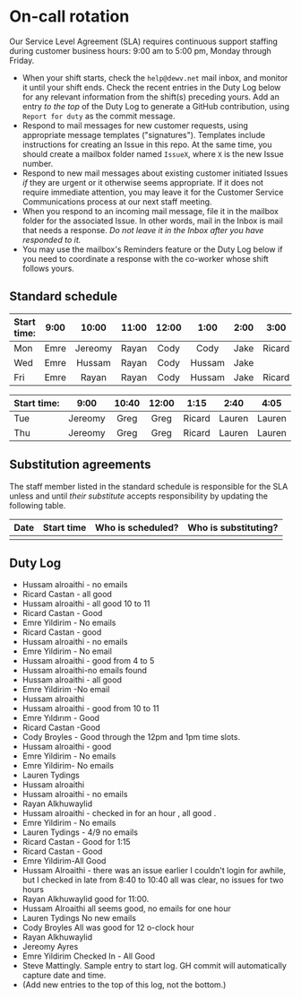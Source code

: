 # On-call rotation

Our Service Level Agreement (SLA) requires continuous support staffing during customer business hours: 9:00 am to 5:00 pm, Monday through Friday. 

- When your shift starts, check the `help@dewv.net` mail inbox, and monitor it until your shift ends. Check the recent entries in the Duty Log below for any relevant information from the shift(s) preceding yours. Add an entry *to the top* of the Duty Log to generate a GitHub contribution, using `Report for duty` as the commit message.
- Respond to mail messages for new customer requests, using appropriate message templates ("signatures"). Templates include instructions for creating an Issue in this repo. At the same time, you should create a mailbox folder named `IssueX`, where `X` is the new Issue number.
- Respond to new mail messages about existing customer initiated Issues *if* they are urgent or it otherwise seems appropriate. If it does not require immediate attention, you may leave it for the Customer Service Communications process at our next staff meeting.
- When you respond to an incoming mail message, file it in the mailbox folder for the associated Issue. In other words, mail in the Inbox is mail that needs a response. *Do not leave it in the Inbox after you have responded to it.*
- You may use the mailbox's Reminders feature or the Duty Log below if you need to coordinate a response with the co-worker whose shift follows yours.

## Standard schedule

| Start time: | 9:00 |  10:00  | 11:00 | 12:00 |  1:00  | 2:00 |  3:00  |  4:00   |
| ----------- | :--: | :-----: | :---: | :---: | :----: | :--: | :----: | :-----: |
| Mon         | Emre | Jereomy | Rayan | Cody  |  Cody  | Jake | Ricard |         |
| Wed         | Emre | Hussam  | Rayan | Cody  | Hussam | Jake |        | Hussam  |
| Fri         | Emre |  Rayan  | Rayan | Cody  | Hussam | Jake | Ricard | Jereomy |

| Start time: |  9:00   | 10:40 | 12:00 |  1:15  |  2:40  |  4:05  |
| ----------- | :-----: | :---: | :---: | :----: | :----: | :----: |
| Tue         | Jereomy | Greg  | Greg  | Ricard | Lauren | Lauren |
| Thu         | Jereomy | Greg  | Greg  | Ricard | Lauren | Lauren |

## Substitution agreements

The staff member listed in the standard schedule is responsible for the SLA unless and until *their substitute* accepts responsibility by updating the following table.

| Date | Start time | Who is scheduled? | Who is substituting? |
| ---- | ---- | ----- | ----- |
|      |      |       |       |

## Duty Log
- Hussam alroaithi - no emails 
- Ricard Castan - all good
- Hussam alroaithi - all good 10 to 11 
- Ricard Castan - Good
- Emre Yildirim - No emails
- Ricard Castan - good
- Hussam alroaithi - no emails 
- Emre Yildirim - No email 
- Hussam alroaithi - good from 4 to 5 
- Hussam alroaithi-no emails found 
- Hussam alroaithi - all good 
- Emre Yildirim -No email
- Hussam alroaithi 
- Hussam alroaithi - good from 10 to 11 
- Emre Yıldırım - Good
- Ricard Castan -Good
- Cody Broyles - Good through the 12pm and 1pm time slots.
- Hussam alroaithi - good 
- Emre Yildirim - No emails
- Emre Yildirim- No emails
- Lauren Tydings
- Hussam alroaithi 
- Hussam alroaithi - no emails 
- Rayan Alkhuwaylid
- Hussam alroaithi - checked in for an hour , all good . 
- Emre Yildirim - No emails
- Lauren Tydings - 4/9 no emails
- Ricard Castan - Good for 1:15
- Ricard Castan - Good
- Emre Yildirim-All Good
- Hussam Alroaithi - there was an issue earlier I couldn't login for awhile, but I checked in late from 8:40 to 10:40 all was clear, no issues for two hours 
- Rayan Alkhuwaylid good for 11:00. 
- Hussam Alroaithi all seems good, no emails for one hour 
- Lauren Tydings No new emails
- Cody Broyles All was good for 12 o-clock hour
- Rayan Alkhuwaylid
- Jereomy Ayres
- Emre Yildirim Checked In - All Good
- Steve Mattingly. Sample entry to start log. GH commit will automatically capture date and time.
- (Add new entries to the top of this log, not the bottom.)
